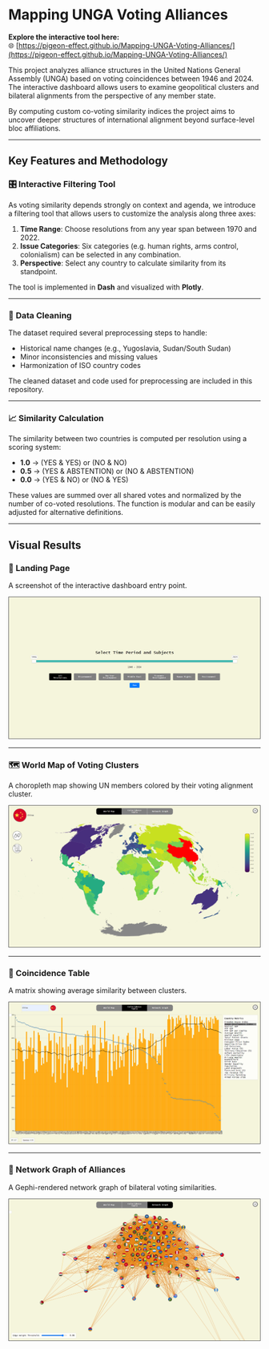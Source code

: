 # **Mapping UNGA Voting Alliances**

**Explore the interactive tool here:**  
🌐 [https://pigeon-effect.github.io/Mapping-UNGA-Voting-Alliances/](https://pigeon-effect.github.io/Mapping-UNGA-Voting-Alliances/)

This project analyzes alliance structures in the United Nations General Assembly (UNGA) based on voting coincidences between 1946 and 2024. The interactive dashboard allows users to examine geopolitical clusters and bilateral alignments from the perspective of any member state.

By computing custom co-voting similarity indices the project aims to uncover deeper structures of international alignment beyond surface-level bloc affiliations.


---

## **Key Features and Methodology**

### 🎛️ **Interactive Filtering Tool**

As voting similarity depends strongly on context and agenda, we introduce a filtering tool that allows users to customize the analysis along three axes:

1. **Time Range**: Choose resolutions from any year span between 1970 and 2022.
2. **Issue Categories**: Six categories (e.g. human rights, arms control, colonialism) can be selected in any combination.
3. **Perspective**: Select any country to calculate similarity from its standpoint.

The tool is implemented in **Dash** and visualized with **Plotly**.

---

### 🔧 **Data Cleaning**

The dataset required several preprocessing steps to handle:
- Historical name changes (e.g., Yugoslavia, Sudan/South Sudan)
- Minor inconsistencies and missing values
- Harmonization of ISO country codes

The cleaned dataset and code used for preprocessing are included in this repository.

---

### 📈 **Similarity Calculation**

The similarity between two countries is computed per resolution using a scoring system:

- **1.0** → (YES & YES) or (NO & NO)  
- **0.5** → (YES & ABSTENTION) or (NO & ABSTENTION)  
- **0.0** → (YES & NO) or (NO & YES)

These values are summed over all shared votes and normalized by the number of co-voted resolutions. The function is modular and can be easily adjusted for alternative definitions.

---


## **Visual Results**

### 📌 Landing Page
A screenshot of the interactive dashboard entry point.

![Landing Page](Results/Website/Landing%20Page.png)

---

### 🗺️ World Map of Voting Clusters
A choropleth map showing UN members colored by their voting alignment cluster.

![World Map](Results/Website/World%20Map.png)

---

### 🧮 Coincidence Table
A matrix showing average similarity between clusters.

![Coincidence Table](Results/Website/Coincidence%20Table.png)

---

### 🔗 Network Graph of Alliances
A Gephi-rendered network graph of bilateral voting similarities.

![Network Graph](Results/Website/Network%20Graph.png)

